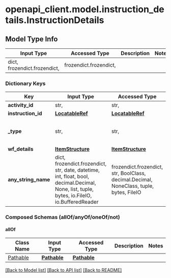 # openapi_client.model.instruction_details.InstructionDetails

## Model Type Info
Input Type | Accessed Type | Description | Notes
------------ | ------------- | ------------- | -------------
dict, frozendict.frozendict,  | frozendict.frozendict,  |  | 

### Dictionary Keys
Key | Input Type | Accessed Type | Description | Notes
------------ | ------------- | ------------- | ------------- | -------------
**activity_id** | str,  | str,  |  | 
**instruction_id** | [**LocatableRef**](LocatableRef.md) | [**LocatableRef**](LocatableRef.md) |  | 
**_type** | str,  | str,  |  | [optional] if omitted the server will use the default value of "INSTRUCTION_DETAILS"
**wf_details** | [**ItemStructure**](ItemStructure.md) | [**ItemStructure**](ItemStructure.md) |  | [optional] 
**any_string_name** | dict, frozendict.frozendict, str, date, datetime, int, float, bool, decimal.Decimal, None, list, tuple, bytes, io.FileIO, io.BufferedReader | frozendict.frozendict, str, BoolClass, decimal.Decimal, NoneClass, tuple, bytes, FileIO | any string name can be used but the value must be the correct type | [optional]

### Composed Schemas (allOf/anyOf/oneOf/not)
#### allOf
Class Name | Input Type | Accessed Type | Description | Notes
------------- | ------------- | ------------- | ------------- | -------------
[Pathable](Pathable.md) | [**Pathable**](Pathable.md) | [**Pathable**](Pathable.md) |  | 

[[Back to Model list]](../../README.md#documentation-for-models) [[Back to API list]](../../README.md#documentation-for-api-endpoints) [[Back to README]](../../README.md)

